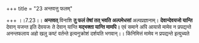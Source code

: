 +++
title = "23 अन्तवत्तु फलम्"

+++
।।7.23।। **अन्तवत्** विनाशि **तु फलं तेषां तत् भवति अल्पमेधसां**
अल्पप्रज्ञानाम्। **देवान्देवयजो यान्ति** देवान् यजन्त इति देवयजः ते
देवान् यान्ति **मद्भक्ता यान्ति मामपि।** एवं समाने अपि आयासे मामेव न
प्रपद्यन्ते अनन्तफलाय अहो खलु कष्टं वर्तन्ते इत्यनुक्रोशं दर्शयति
भगवान्।। किंनिमित्तं मामेव न प्रपद्यन्ते इत्युच्यते
